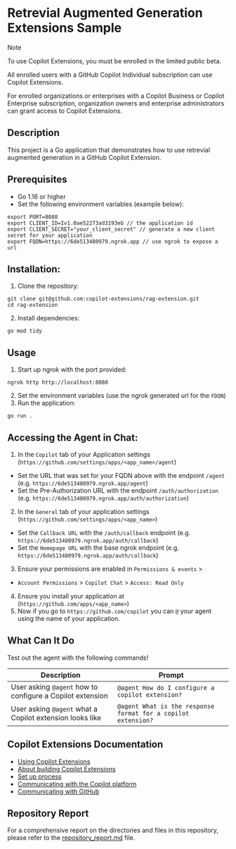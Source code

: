 # Retrevial Augmented Generation Extensions Sample

> [!NOTE]
> To use Copilot Extensions, you must be enrolled in the limited public beta.
> 
> All enrolled users with a GitHub Copilot Individual subscription can use Copilot Extensions.
> 
> For enrolled organizations or enterprises with a Copilot Business or Copilot Enterprise subscription, organization owners and enterprise administrators can grant access to Copilot Extensions.

## Description
This project is a Go application that demonstrates how to use retrevial augmented generation in a GitHub Copilot Extension.

## Prerequisites

- Go 1.16 or higher
- Set the following environment variables (example below):

```
export PORT=8080
export CLIENT_ID=Iv1.0ae52273ad3193eb // the application id
export CLIENT_SECRET="your_client_secret" // generate a new client secret for your application
export FQDN=https://6de513480979.ngrok.app // use ngrok to expose a url
```

## Installation:
1. Clone the repository: 

```
git clone git@github.com:copilot-extensions/rag-extension.git
cd rag-extension
```

2. Install dependencies:

```
go mod tidy
```

## Usage

1. Start up ngrok with the port provided:

```
ngrok http http://localhost:8080
```

2. Set the environment variables (use the ngrok generated url for the `FDQN`)
3. Run the application:

```
go run .
```

## Accessing the Agent in Chat:

1. In the `Copilot` tab of your Application settings (`https://github.com/settings/apps/<app_name>/agent`)
- Set the URL that was set for your FQDN above with the endpoint `/agent` (e.g. `https://6de513480979.ngrok.app/agent`)
- Set the Pre-Authorization URL with the endpoint `/auth/authorization` (e.g. `https://6de513480979.ngrok.app/auth/authorization`)
2. In the `General` tab of your application settings (`https://github.com/settings/apps/<app_name>`)
- Set the `Callback URL` with the `/auth/callback` endpoint (e.g. `https://6de513480979.ngrok.app/auth/callback`)
- Set the `Homepage URL` with the base ngrok endpoint (e.g. `https://6de513480979.ngrok.app/auth/callback`)
3. Ensure your permissions are enabled in `Permissions & events` > 
- `Account Permissions` > `Copilot Chat` > `Access: Read Only`
4. Ensure you install your application at (`https://github.com/apps/<app_name>`)
5. Now if you go to `https://github.com/copilot` you can `@` your agent using the name of your application.

## What Can It Do

Test out the agent with the following commands!

| Description | Prompt |
| --- |--- |
| User asking `@agent` how to configure a Copilot extension | `@agent How do I configure a copilot extension?` |
| User asking `@agent` what a Copilot extension looks like | `@agent What is the response format for a copilot extension?` |

## Copilot Extensions Documentation
- [Using Copilot Extensions](https://docs.github.com/en/copilot/using-github-copilot/using-extensions-to-integrate-external-tools-with-copilot-chat)
- [About building Copilot Extensions](https://docs.github.com/en/copilot/building-copilot-extensions/about-building-copilot-extensions)
- [Set up process](https://docs.github.com/en/copilot/building-copilot-extensions/setting-up-copilot-extensions)
- [Communicating with the Copilot platform](https://docs.github.com/en/copilot/building-copilot-extensions/building-a-copilot-agent-for-your-copilot-extension/configuring-your-copilot-agent-to-communicate-with-the-copilot-platform)
- [Communicating with GitHub](https://docs.github.com/en/copilot/building-copilot-extensions/building-a-copilot-agent-for-your-copilot-extension/configuring-your-copilot-agent-to-communicate-with-github)

## Repository Report
For a comprehensive report on the directories and files in this repository, please refer to the [repository_report.md](./repository_report.md) file.
